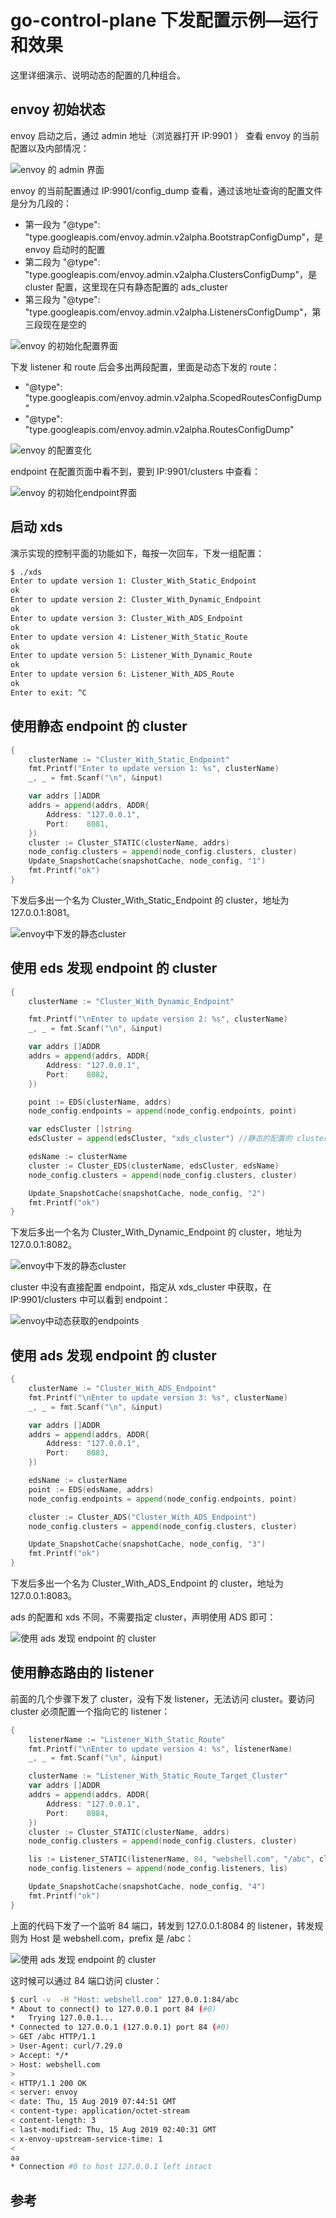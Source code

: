 <!-- toc -->
# go-control-plane 下发配置示例—运行和效果

这里详细演示、说明动态的配置的几种组合。

## envoy 初始状态

envoy 启动之后，通过 admin 地址（浏览器打开 IP:9901 ） 查看 envoy 的当前配置以及内部情况：

![envoy 的 admin 界面](/img/envoy/envoy-admin.png)

envoy 的当前配置通过 IP:9901/config_dump 查看，通过该地址查询的配置文件是分为几段的：

* 第一段为 "@type": "type.googleapis.com/envoy.admin.v2alpha.BootstrapConfigDump"，是 envoy 启动时的配置
* 第二段为 "@type": "type.googleapis.com/envoy.admin.v2alpha.ClustersConfigDump"，是 cluster 配置，这里现在只有静态配置的 ads_cluster
* 第三段为 "@type": "type.googleapis.com/envoy.admin.v2alpha.ListenersConfigDump"，第三段现在是空的

![envoy 的初始化配置界面](/img/envoy/envoy-config-init.png)

下发 listener 和 route 后会多出两段配置，里面是动态下发的 route：

* "@type": "type.googleapis.com/envoy.admin.v2alpha.ScopedRoutesConfigDump" 
* "@type": "type.googleapis.com/envoy.admin.v2alpha.RoutesConfigDump" 

![envoy 的配置变化](/img/envoy/envoy-config-after.png)

endpoint 在配置页面中看不到，要到 IP:9901/clusters 中查看：

![envoy 的初始化endpoint界面](/img/envoy/envoy-ed-init.png)

## 启动 xds 

演示实现的控制平面的功能如下，每按一次回车，下发一组配置：

```sh
$ ./xds
Enter to update version 1: Cluster_With_Static_Endpoint
ok
Enter to update version 2: Cluster_With_Dynamic_Endpoint
ok
Enter to update version 3: Cluster_With_ADS_Endpoint
ok
Enter to update version 4: Listener_With_Static_Route
ok
Enter to update version 5: Listener_With_Dynamic_Route
ok
Enter to update version 6: Listener_With_ADS_Route
ok
Enter to exit: ^C
```

## 使用静态 endpoint 的 cluster

```go
{
    clusterName := "Cluster_With_Static_Endpoint"
    fmt.Printf("Enter to update version 1: %s", clusterName)
    _, _ = fmt.Scanf("\n", &input)

    var addrs []ADDR
    addrs = append(addrs, ADDR{
        Address: "127.0.0.1",
        Port:    8081,
    })
    cluster := Cluster_STATIC(clusterName, addrs)
    node_config.clusters = append(node_config.clusters, cluster)
    Update_SnapshotCache(snapshotCache, node_config, "1")
    fmt.Printf("ok")
}
```

下发后多出一个名为  Cluster_With_Static_Endpoint 的 cluster，地址为 127.0.0.1:8081。

![envoy中下发的静态cluster](/img/envoy/envoy-static-cluster.png)

## 使用 eds 发现 endpoint 的 cluster

```go
{
    clusterName := "Cluster_With_Dynamic_Endpoint"

    fmt.Printf("\nEnter to update version 2: %s", clusterName)
    _, _ = fmt.Scanf("\n", &input)

    var addrs []ADDR
    addrs = append(addrs, ADDR{
        Address: "127.0.0.1",
        Port:    8082,
    })

    point := EDS(clusterName, addrs)
    node_config.endpoints = append(node_config.endpoints, point)

    var edsCluster []string
    edsCluster = append(edsCluster, "xds_cluster") //静态的配置的 cluster

    edsName := clusterName
    cluster := Cluster_EDS(clusterName, edsCluster, edsName)
    node_config.clusters = append(node_config.clusters, cluster)

    Update_SnapshotCache(snapshotCache, node_config, "2")
    fmt.Printf("ok")
}
```

下发后多出一个名为 Cluster_With_Dynamic_Endpoint 的 cluster，地址为 127.0.0.1:8082。

![envoy中下发的静态cluster](/img/envoy/envoy-cluster-eds.png)

cluster 中没有直接配置 endpoint，指定从 xds_cluster 中获取，在 IP:9901/clusters 中可以看到 endpoint：

![envoy中动态获取的endpoints](/img/envoy/envoy-dynamic-cls-ep.png)

## 使用 ads 发现 endpoint 的 cluster

```go
{
    clusterName := "Cluster_With_ADS_Endpoint"
    fmt.Printf("\nEnter to update version 3: %s", clusterName)
    _, _ = fmt.Scanf("\n", &input)

    var addrs []ADDR
    addrs = append(addrs, ADDR{
        Address: "127.0.0.1",
        Port:    8083,
    })

    edsName := clusterName
    point := EDS(edsName, addrs)
    node_config.endpoints = append(node_config.endpoints, point)

    cluster := Cluster_ADS("Cluster_With_ADS_Endpoint")
    node_config.clusters = append(node_config.clusters, cluster)

    Update_SnapshotCache(snapshotCache, node_config, "3")
    fmt.Printf("ok")
}
```

下发后多出一个名为 Cluster_With_ADS_Endpoint 的 cluster，地址为 127.0.0.1:8083。

ads 的配置和 xds 不同，不需要指定 cluster，声明使用 ADS 即可：

![使用 ads 发现 endpoint 的 cluster](/img/envoy/envoy-cls-ads.png)

## 使用静态路由的 listener

前面的几个步骤下发了 cluster，没有下发 listener，无法访问 cluster。要访问 cluster 必须配置一个指向它的 listener：

```go
{
    listenerName := "Listener_With_Static_Route"
    fmt.Printf("\nEnter to update version 4: %s", listenerName)
    _, _ = fmt.Scanf("\n", &input)

    clusterName := "Listener_With_Static_Route_Target_Cluster"
    var addrs []ADDR
    addrs = append(addrs, ADDR{
        Address: "127.0.0.1",
        Port:    8084,
    })
    cluster := Cluster_STATIC(clusterName, addrs)
    node_config.clusters = append(node_config.clusters, cluster)

    lis := Listener_STATIC(listenerName, 84, "webshell.com", "/abc", clusterName)
    node_config.listeners = append(node_config.listeners, lis)

    Update_SnapshotCache(snapshotCache, node_config, "4")
    fmt.Printf("ok")
}
```

上面的代码下发了一个监听 84 端口，转发到 127.0.0.1:8084 的 listener，转发规则为 Host 是 webshell.com，prefix 是 /abc：

![使用 ads 发现 endpoint 的 cluster](/img/envoy/envoy-listener.png)

这时候可以通过 84 端口访问 cluster：

```sh
$ curl -v  -H "Host: webshell.com" 127.0.0.1:84/abc
* About to connect() to 127.0.0.1 port 84 (#0)
*   Trying 127.0.0.1...
* Connected to 127.0.0.1 (127.0.0.1) port 84 (#0)
> GET /abc HTTP/1.1
> User-Agent: curl/7.29.0
> Accept: */*
> Host: webshell.com
>
< HTTP/1.1 200 OK
< server: envoy
< date: Thu, 15 Aug 2019 07:44:51 GMT
< content-type: application/octet-stream
< content-length: 3
< last-modified: Thu, 15 Aug 2019 02:40:31 GMT
< x-envoy-upstream-service-time: 1
<
aa
* Connection #0 to host 127.0.0.1 left intact
```

## 参考

[1]: https://github.com/introclass/go-code-example/tree/master/envoydev/xds  "github.com/introclass/go-code-example/envoydev/xds"
[2]: https://github.com/introclass/go-code-example/blob/master/envoydev/xds/envoy-docker-run/envoy-0-example.yaml "envoy-0-example.yaml"
[3]: https://github.com/introclass/go-code-example/blob/master/envoydev/xds/xds.go "xds.go"
